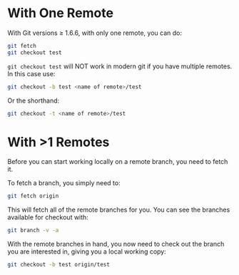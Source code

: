 # With One Remote
With Git versions ≥ 1.6.6, with only one remote, you can do:
```bash
git fetch
git checkout test
```

`git checkout test` will NOT work in modern git if you have multiple remotes. In this case use:
```bash
git checkout -b test <name of remote>/test
```

Or the shorthand:
```bash
git checkout -t <name of remote>/test
```

# With >1 Remotes
Before you can start working locally on a remote branch, you need to fetch it.

To fetch a branch, you simply need to:
```bash
git fetch origin
```

This will fetch all of the remote branches for you. You can see the branches available for checkout with:
```bash
git branch -v -a
```

With the remote branches in hand, you now need to check out the branch you are interested in, giving you a local working copy:
```bash
git checkout -b test origin/test
```
